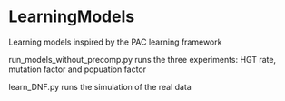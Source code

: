 # LearningModels
Learning models inspired by the PAC learning framework

run_models_without_precomp.py runs the three experiments: HGT rate, mutation factor and popuation factor

learn_DNF.py runs the simulation of the real data
